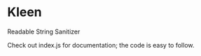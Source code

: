 # Kleen
Readable String Sanitizer

Check out index.js for documentation; the code is easy to follow.
